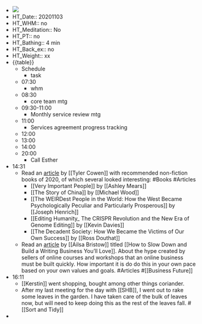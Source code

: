 - ![](https://firebasestorage.googleapis.com/v0/b/firescript-577a2.appspot.com/o/imgs%2Fapp%2FDavidsroam%2FLJIAcheP-g.png?alt=media&token=b526bb10-ca60-4d93-b535-b1aa4cdfe720)
- HT_Date:: 20201103
- HT_WHM:: no
- HT_Meditation:: No
- HT_PT:: no
- HT_Bathing:: 4 min
- HT_Back_ex:: no
- HT_Weight:: xx
- {{table}}
    - Schedule
        - task
    - 07:30
        - whm
    - 08:30
        - core team mtg
    - 09:30-11:00
        - Monthly service review mtg
    - 11:00
        - Services agreement progress tracking
    - 12:00
    - 13:00
    - 14:00
    - 20:00
        - Call Esther
-  14:31
    - Read an [article](https://marginalrevolution.com/marginalrevolution/2020/11/best-non-fiction-books-of-2020.html?utm_source=dlvr.it&utm_medium=twitter) by [[Tyler Cowen]] with recommended non-fiction books  of 2020, of which several looked interesting: #Books #Articles
        - [[Very Important People]] by [[Ashley Mears]]
        - [[The Story of China]] by [[Michael Wood]]
        - [[The WEIRDest People in the World: How the West Became Psychologically Peculiar and Particularly Prosperous]] by [[Joseph Henrich]]
        - [[Editing Humanity_ The CRISPR Revolution and the New Era of Genome Editing]] by [[Kevin Davies]]
        - [[The Decadent Society: How We Became the Victims of Our Own Success]] by [[Ross Douthat]]
    - Read an [article](https://writingcooperative.com/how-to-slow-down-and-build-a-writing-business-youll-love-4f09402b0f2d) by [[Ailsa Bristow]] titled [[How to Slow Down and Build a Writing Business You’ll Love]]. About the hype created by sellers of online courses and workshops that an online business must be built quickly. How important it is do do this in your own pace based on your own values and goals. #Articles #[[Business Future]]
- 16:11
    - [[Kerstin]] went shopping, bought among other things coriander.
    - After my last meeting for the day with [[SHB]], I went out to rake some leaves in the garden. I have taken care of the bulk of leaves now, but will need to keep doing this as the rest of the leaves fall. #[[Sort and Tidy]]
-  
